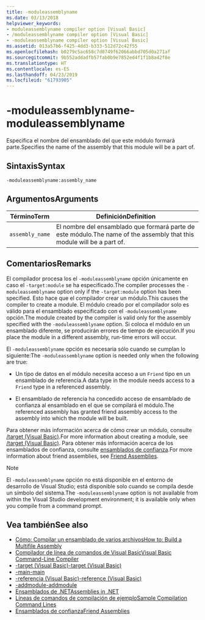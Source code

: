 ```yaml
---
title: -moduleassemblyname
ms.date: 03/13/2018
helpviewer_keywords:
- moduleassemblyname compiler option [Visual Basic]
- /moduleassemblyname compiler option [Visual Basic]
- -moduleassemblyname compiler option [Visual Basic]
ms.assetid: 013a57b6-f425-4dd3-b333-512d72c42f55
ms.openlocfilehash: b0279c5ac658c7d0749f62066abbd705d0a271af
ms.sourcegitcommit: 9b552addadfb57fab0b9e7852ed4f1f1b8a42f8e
ms.translationtype: HT
ms.contentlocale: es-ES
ms.lasthandoff: 04/23/2019
ms.locfileid: "61793905"
---
```

# <a name="-moduleassemblyname"></a><span data-ttu-id="3c67f-102">-moduleassemblyname</span><span class="sxs-lookup"><span data-stu-id="3c67f-102">-moduleassemblyname</span></span>
<span data-ttu-id="3c67f-103">Especifica el nombre del ensamblado del que este módulo formará parte.</span><span class="sxs-lookup"><span data-stu-id="3c67f-103">Specifies the name of the assembly that this module will be a part of.</span></span>  
  
## <a name="syntax"></a><span data-ttu-id="3c67f-104">Sintaxis</span><span class="sxs-lookup"><span data-stu-id="3c67f-104">Syntax</span></span>  
  
```  
-moduleassemblyname:assembly_name  
```  
  
## <a name="arguments"></a><span data-ttu-id="3c67f-105">Argumentos</span><span class="sxs-lookup"><span data-stu-id="3c67f-105">Arguments</span></span>  
  
|<span data-ttu-id="3c67f-106">Término</span><span class="sxs-lookup"><span data-stu-id="3c67f-106">Term</span></span>|<span data-ttu-id="3c67f-107">Definición</span><span class="sxs-lookup"><span data-stu-id="3c67f-107">Definition</span></span>|  
|---|---|  
|`assembly_name`|<span data-ttu-id="3c67f-108">El nombre del ensamblado que formará parte de este módulo.</span><span class="sxs-lookup"><span data-stu-id="3c67f-108">The name of the assembly that this module will be a part of.</span></span>|  
  
## <a name="remarks"></a><span data-ttu-id="3c67f-109">Comentarios</span><span class="sxs-lookup"><span data-stu-id="3c67f-109">Remarks</span></span>  
 <span data-ttu-id="3c67f-110">El compilador procesa los el `-moduleassemblyname` opción únicamente en caso el `-target:module` se ha especificado.</span><span class="sxs-lookup"><span data-stu-id="3c67f-110">The compiler processes the `-moduleassemblyname` option only if the `-target:module` option has been specified.</span></span> <span data-ttu-id="3c67f-111">Esto hace que el compilador crear un módulo.</span><span class="sxs-lookup"><span data-stu-id="3c67f-111">This causes the compiler to create a module.</span></span> <span data-ttu-id="3c67f-112">El módulo creado por el compilador solo es válido para el ensamblado especificado con el `-moduleassemblyname` opción.</span><span class="sxs-lookup"><span data-stu-id="3c67f-112">The module created by the compiler is valid only for the assembly specified with the `-moduleassemblyname` option.</span></span> <span data-ttu-id="3c67f-113">Si coloca el módulo en un ensamblado diferente, se producirán errores de tiempo de ejecución.</span><span class="sxs-lookup"><span data-stu-id="3c67f-113">If you place the module in a different assembly, run-time errors will occur.</span></span>  
  
 <span data-ttu-id="3c67f-114">El `-moduleassemblyname` opción es necesaria sólo cuando se cumplan lo siguiente:</span><span class="sxs-lookup"><span data-stu-id="3c67f-114">The `-moduleassemblyname` option is needed only when the following are true:</span></span>  
  
- <span data-ttu-id="3c67f-115">Un tipo de datos en el módulo necesita acceso a un `Friend` tipo en un ensamblado de referencia.</span><span class="sxs-lookup"><span data-stu-id="3c67f-115">A data type in the module needs access to a `Friend` type in a referenced assembly.</span></span>  
  
- <span data-ttu-id="3c67f-116">El ensamblado de referencia ha concedido acceso de ensamblado de confianza al ensamblado en el que se compilará el módulo.</span><span class="sxs-lookup"><span data-stu-id="3c67f-116">The referenced assembly has granted friend assembly access to the assembly into which the module will be built.</span></span>  
  
 <span data-ttu-id="3c67f-117">Para obtener más información acerca de cómo crear un módulo, consulte [/target (Visual Basic)](../../../visual-basic/reference/command-line-compiler/target.md).</span><span class="sxs-lookup"><span data-stu-id="3c67f-117">For more information about creating a module, see [/target (Visual Basic)](../../../visual-basic/reference/command-line-compiler/target.md).</span></span> <span data-ttu-id="3c67f-118">Para obtener más información acerca de los ensamblados de confianza, consulte [ensamblados de confianza](../../../standard/assembly/friend-assemblies.md).</span><span class="sxs-lookup"><span data-stu-id="3c67f-118">For more information about friend assemblies, see [Friend Assemblies](../../../standard/assembly/friend-assemblies.md).</span></span>  
  
> [!NOTE]
>  <span data-ttu-id="3c67f-119">El `-moduleassemblyname` opción no está disponible en el entorno de desarrollo de Visual Studio; está disponible solo cuando se compila desde un símbolo del sistema.</span><span class="sxs-lookup"><span data-stu-id="3c67f-119">The `-moduleassemblyname` option is not available from within the Visual Studio development environment; it is available only when you compile from a command prompt.</span></span>  
  
## <a name="see-also"></a><span data-ttu-id="3c67f-120">Vea también</span><span class="sxs-lookup"><span data-stu-id="3c67f-120">See also</span></span>

- [<span data-ttu-id="3c67f-121">Cómo: Compilar un ensamblado de varios archivos</span><span class="sxs-lookup"><span data-stu-id="3c67f-121">How to: Build a Multifile Assembly</span></span>](../../../framework/app-domains/how-to-build-a-multifile-assembly.md)
- [<span data-ttu-id="3c67f-122">Compilador de línea de comandos de Visual Basic</span><span class="sxs-lookup"><span data-stu-id="3c67f-122">Visual Basic Command-Line Compiler</span></span>](../../../visual-basic/reference/command-line-compiler/index.md)
- [<span data-ttu-id="3c67f-123">-target (Visual Basic)</span><span class="sxs-lookup"><span data-stu-id="3c67f-123">-target (Visual Basic)</span></span>](../../../visual-basic/reference/command-line-compiler/target.md)
- [<span data-ttu-id="3c67f-124">-main</span><span class="sxs-lookup"><span data-stu-id="3c67f-124">-main</span></span>](../../../visual-basic/reference/command-line-compiler/main.md)
- [<span data-ttu-id="3c67f-125">-referencia (Visual Basic)</span><span class="sxs-lookup"><span data-stu-id="3c67f-125">-reference (Visual Basic)</span></span>](../../../visual-basic/reference/command-line-compiler/reference.md)
- [<span data-ttu-id="3c67f-126">-addmodule</span><span class="sxs-lookup"><span data-stu-id="3c67f-126">-addmodule</span></span>](../../../visual-basic/reference/command-line-compiler/addmodule.md)
- [<span data-ttu-id="3c67f-127">Ensamblados de .NET</span><span class="sxs-lookup"><span data-stu-id="3c67f-127">Assemblies in .NET</span></span>](../../../standard/assembly/index.md)
- [<span data-ttu-id="3c67f-128">Líneas de comandos de compilación de ejemplo</span><span class="sxs-lookup"><span data-stu-id="3c67f-128">Sample Compilation Command Lines</span></span>](../../../visual-basic/reference/command-line-compiler/sample-compilation-command-lines.md)
- [<span data-ttu-id="3c67f-129">Ensamblados de confianza</span><span class="sxs-lookup"><span data-stu-id="3c67f-129">Friend Assemblies</span></span>](../../../standard/assembly/friend-assemblies.md)
